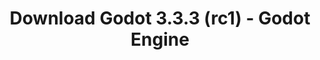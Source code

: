 ---
# Generated by /tools/generators/src/download_archive_generator !!! do not edit by hand !!!
title: 'Download Godot 3.3.3 (rc1) - Godot Engine'
type: 'download/archive'
name: '3.3.3'
flavor: 'rc1'
release_date: '2021-08-04T03:00:00-00:00'
release_notes: 'article/release-candidate-godot-3-3-3-rc-1/'
primaryPlatforms:
  - 'android.apk'
  - 'macos.universal'
  - 'windows.64'
  - 'linux_server.headless.64'
  - 'web'
  - 'templates'
links:
  android.apk:
    name: 'android.apk'
    title: 'Android'
    caption: 'APK Universal (ARM64 + ARMv7 + x86_64 + x86)'
    tags:
      - 'APK download'
      - 'ARM64/v7'
      - 'x86 (64 & 32 bit)'
    hosts:
      github_builds:
        regular: 'https://github.com/godotengine/godot-builds/releases/download/3.3.3-rc1/Godot_v3.3.3-rc1_android_editor.apk'
        mono: '#'
      github:
        regular: 'https://github.com/godotengine/godot/releases/download/3.3.3-rc1/Godot_v3.3.3-rc1_android_editor.apk'
        mono: '#'
  macos.universal:
    name: 'macos.universal'
    title: 'macOS'
    caption: 'Universal (x86_64 + Silício da Apple)'
    tags:
      - 'Intel/Apple Silicon'
      - '64 bit'
    hosts:
      github_builds:
        regular: 'https://github.com/godotengine/godot-builds/releases/download/3.3.3-rc1/Godot_v3.3.3-rc1_osx.universal.zip'
        mono: 'https://github.com/godotengine/godot-builds/releases/download/3.3.3-rc1/Godot_v3.3.3-rc1_mono_osx.universal.zip'
      github:
        regular: 'https://github.com/godotengine/godot/releases/download/3.3.3-rc1/Godot_v3.3.3-rc1_osx.universal.zip'
        mono: 'https://github.com/godotengine/godot/releases/download/3.3.3-rc1/Godot_v3.3.3-rc1_mono_osx.universal.zip'
  windows.64:
    name: 'windows.64'
    title: 'Windows'
    caption: 'Padrão (x86_64)'
    tags:
      - '64 bit'
    hosts:
      github_builds:
        regular: 'https://github.com/godotengine/godot-builds/releases/download/3.3.3-rc1/Godot_v3.3.3-rc1_win64.exe.zip'
        mono: 'https://github.com/godotengine/godot-builds/releases/download/3.3.3-rc1/Godot_v3.3.3-rc1_mono_win64.zip'
      github:
        regular: 'https://github.com/godotengine/godot/releases/download/3.3.3-rc1/Godot_v3.3.3-rc1_win64.exe.zip'
        mono: 'https://github.com/godotengine/godot/releases/download/3.3.3-rc1/Godot_v3.3.3-rc1_mono_win64.zip'
  linux_server.headless.64:
    name: 'linux_server.headless.64'
    title: 'Linux Server'
    caption: 'Headless (x86_64)'
    tags:
      - '64 bit'
      - 'Headless'
    hosts:
      github_builds:
        regular: 'https://github.com/godotengine/godot-builds/releases/download/3.3.3-rc1/Godot_v3.3.3-rc1_linux_headless.64.zip'
        mono: 'https://github.com/godotengine/godot-builds/releases/download/3.3.3-rc1/Godot_v3.3.3-rc1_mono_linux_headless_64.zip'
      github:
        regular: 'https://github.com/godotengine/godot/releases/download/3.3.3-rc1/Godot_v3.3.3-rc1_linux_headless.64.zip'
        mono: 'https://github.com/godotengine/godot/releases/download/3.3.3-rc1/Godot_v3.3.3-rc1_mono_linux_headless_64.zip'
  web:
    name: 'web'
    title: 'Editor Web'
    caption: ''
    tags:
      - 'Self-hosted'
      - 'Cross-platform'
    hosts:
      github_builds:
        regular: 'https://github.com/godotengine/godot-builds/releases/download/3.3.3-rc1/Godot_v3.3.3-rc1_web_editor.zip'
        mono: '#'
      github:
        regular: 'https://github.com/godotengine/godot/releases/download/3.3.3-rc1/Godot_v3.3.3-rc1_web_editor.zip'
        mono: '#'
  linux.64:
    name: 'linux.64'
    title: 'Linux'
    caption: 'Padrão (x86_64)'
    tags:
      - '64 bit'
    hosts:
      github_builds:
        regular: 'https://github.com/godotengine/godot-builds/releases/download/3.3.3-rc1/Godot_v3.3.3-rc1_x11.64.zip'
        mono: 'https://github.com/godotengine/godot-builds/releases/download/3.3.3-rc1/Godot_v3.3.3-rc1_mono_x11_64.zip'
      github:
        regular: 'https://github.com/godotengine/godot/releases/download/3.3.3-rc1/Godot_v3.3.3-rc1_x11.64.zip'
        mono: 'https://github.com/godotengine/godot/releases/download/3.3.3-rc1/Godot_v3.3.3-rc1_mono_x11_64.zip'
  linux.32:
    name: 'linux.32'
    title: 'Linux'
    caption: 'Padrão (x86)'
    tags:
      - '32 bit'
    hosts:
      github_builds:
        regular: 'https://github.com/godotengine/godot-builds/releases/download/3.3.3-rc1/Godot_v3.3.3-rc1_x11.32.zip'
        mono: 'https://github.com/godotengine/godot-builds/releases/download/3.3.3-rc1/Godot_v3.3.3-rc1_mono_x11_32.zip'
      github:
        regular: 'https://github.com/godotengine/godot/releases/download/3.3.3-rc1/Godot_v3.3.3-rc1_x11.32.zip'
        mono: 'https://github.com/godotengine/godot/releases/download/3.3.3-rc1/Godot_v3.3.3-rc1_mono_x11_32.zip'
  windows.32:
    name: 'windows.32'
    title: 'Windows'
    caption: 'Padrão (x86)'
    tags:
      - '32 bit'
    hosts:
      github_builds:
        regular: 'https://github.com/godotengine/godot-builds/releases/download/3.3.3-rc1/Godot_v3.3.3-rc1_win32.exe.zip'
        mono: 'https://github.com/godotengine/godot-builds/releases/download/3.3.3-rc1/Godot_v3.3.3-rc1_mono_win32.zip'
      github:
        regular: 'https://github.com/godotengine/godot/releases/download/3.3.3-rc1/Godot_v3.3.3-rc1_win32.exe.zip'
        mono: 'https://github.com/godotengine/godot/releases/download/3.3.3-rc1/Godot_v3.3.3-rc1_mono_win32.zip'
  linux_server.64:
    name: 'linux_server.64'
    title: 'Servidor Linux'
    caption: 'Padrão (x86_64)'
    tags:
      - '64 bit'
    hosts:
      github_builds:
        regular: 'https://github.com/godotengine/godot-builds/releases/download/3.3.3-rc1/Godot_v3.3.3-rc1_linux_server.64.zip'
        mono: 'https://github.com/godotengine/godot-builds/releases/download/3.3.3-rc1/Godot_v3.3.3-rc1_mono_linux_server_64.zip'
      github:
        regular: 'https://github.com/godotengine/godot/releases/download/3.3.3-rc1/Godot_v3.3.3-rc1_linux_server.64.zip'
        mono: 'https://github.com/godotengine/godot/releases/download/3.3.3-rc1/Godot_v3.3.3-rc1_mono_linux_server_64.zip'
  aar_library:
    name: 'aar_library'
    title: 'Biblioteca de AAR'
    caption: ''
    tags:
      - 'Android plugins'
      - 'Java'
      - 'Kotlin'
    hosts:
      github_builds:
        regular: 'https://github.com/godotengine/godot-builds/releases/download/3.3.3-rc1/godot-lib.3.3.3.rc1.release.aar'
        mono: 'https://github.com/godotengine/godot-builds/releases/download/3.3.3-rc1/godot-lib.3.3.3.rc1.mono.release.aar'
      github:
        regular: 'https://github.com/godotengine/godot/releases/download/3.3.3-rc1/godot-lib.3.3.3.rc1.release.aar'
        mono: 'https://github.com/godotengine/godot/releases/download/3.3.3-rc1/godot-lib.3.3.3.rc1.mono.release.aar'
  templates:
    name: 'templates'
    title: 'Modelos de exportação'
    caption: ''
    tags:
      - 'Utilizado para exportar os seus jogos para todas as plataformas suportadas'
    hosts:
      github_builds:
        regular: 'https://github.com/godotengine/godot-builds/releases/download/3.3.3-rc1/Godot_v3.3.3-rc1_export_templates.tpz'
        mono: 'https://github.com/godotengine/godot-builds/releases/download/3.3.3-rc1/Godot_v3.3.3-rc1_mono_export_templates.tpz'
      github:
        regular: 'https://github.com/godotengine/godot/releases/download/3.3.3-rc1/Godot_v3.3.3-rc1_export_templates.tpz'
        mono: 'https://github.com/godotengine/godot/releases/download/3.3.3-rc1/Godot_v3.3.3-rc1_mono_export_templates.tpz'
---